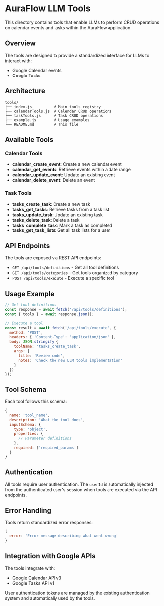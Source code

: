 # AuraFlow LLM Tools

This directory contains tools that enable LLMs to perform CRUD operations on calendar events and tasks within the AuraFlow application.

## Overview

The tools are designed to provide a standardized interface for LLMs to interact with:
- Google Calendar events
- Google Tasks

## Architecture

```
tools/
├── index.js          # Main tools registry
├── calendarTools.js  # Calendar CRUD operations
├── taskTools.js      # Task CRUD operations
├── example.js        # Usage examples
└── README.md         # This file
```

## Available Tools

### Calendar Tools

- **calendar_create_event**: Create a new calendar event
- **calendar_get_events**: Retrieve events within a date range
- **calendar_update_event**: Update an existing event
- **calendar_delete_event**: Delete an event

### Task Tools

- **tasks_create_task**: Create a new task
- **tasks_get_tasks**: Retrieve tasks from a task list
- **tasks_update_task**: Update an existing task
- **tasks_delete_task**: Delete a task
- **tasks_complete_task**: Mark a task as completed
- **tasks_get_task_lists**: Get all task lists for a user

## API Endpoints

The tools are exposed via REST API endpoints:

- `GET /api/tools/definitions` - Get all tool definitions
- `GET /api/tools/categories` - Get tools organized by category
- `POST /api/tools/execute` - Execute a specific tool

## Usage Example

```javascript
// Get tool definitions
const response = await fetch('/api/tools/definitions');
const { tools } = await response.json();

// Execute a tool
const result = await fetch('/api/tools/execute', {
  method: 'POST',
  headers: { 'Content-Type': 'application/json' },
  body: JSON.stringify({
    toolName: 'tasks_create_task',
    args: {
      title: 'Review code',
      notes: 'Check the new LLM tools implementation'
    }
  })
});
```

## Tool Schema

Each tool follows this schema:

```javascript
{
  name: 'tool_name',
  description: 'What the tool does',
  inputSchema: {
    type: 'object',
    properties: {
      // Parameter definitions
    },
    required: ['required_params']
  }
}
```

## Authentication

All tools require user authentication. The `userId` is automatically injected from the authenticated user's session when tools are executed via the API endpoints.

## Error Handling

Tools return standardized error responses:

```javascript
{
  error: 'Error message describing what went wrong'
}
```

## Integration with Google APIs

The tools integrate with:
- Google Calendar API v3
- Google Tasks API v1

User authentication tokens are managed by the existing authentication system and automatically used by the tools.
